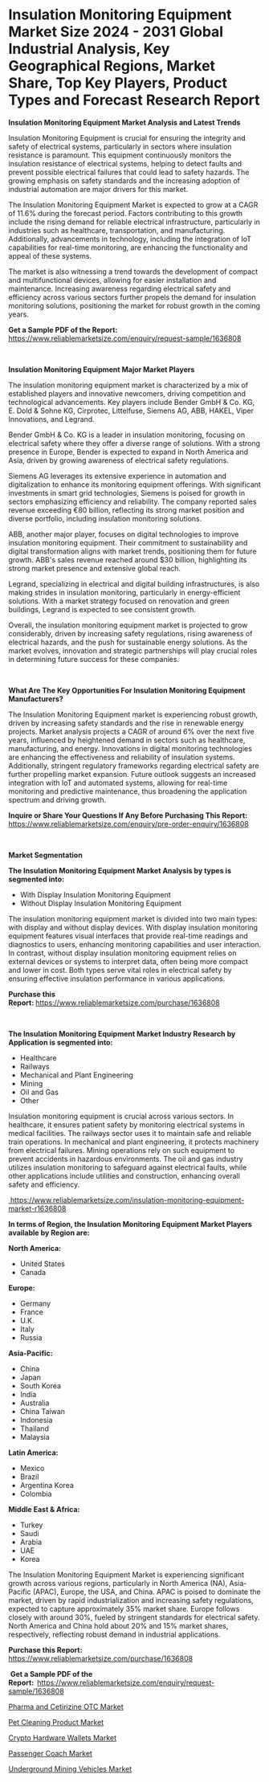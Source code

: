 <p><h1>Insulation Monitoring Equipment Market Size 2024 - 2031 Global Industrial Analysis, Key Geographical Regions, Market Share, Top Key Players, Product Types and Forecast Research Report</h1></p><p><strong>Insulation Monitoring Equipment Market Analysis and Latest Trends</strong></p>
<p><p>Insulation Monitoring Equipment is crucial for ensuring the integrity and safety of electrical systems, particularly in sectors where insulation resistance is paramount. This equipment continuously monitors the insulation resistance of electrical systems, helping to detect faults and prevent possible electrical failures that could lead to safety hazards. The growing emphasis on safety standards and the increasing adoption of industrial automation are major drivers for this market.</p><p>The Insulation Monitoring Equipment Market is expected to grow at a CAGR of 11.6% during the forecast period. Factors contributing to this growth include the rising demand for reliable electrical infrastructure, particularly in industries such as healthcare, transportation, and manufacturing. Additionally, advancements in technology, including the integration of IoT capabilities for real-time monitoring, are enhancing the functionality and appeal of these systems. </p><p>The market is also witnessing a trend towards the development of compact and multifunctional devices, allowing for easier installation and maintenance. Increasing awareness regarding electrical safety and efficiency across various sectors further propels the demand for insulation monitoring solutions, positioning the market for robust growth in the coming years.</p></p>
<p><strong>Get a Sample PDF of the Report:&nbsp;</strong> <a href="https://www.reliablemarketsize.com/enquiry/request-sample/1636808">https://www.reliablemarketsize.com/enquiry/request-sample/1636808</a></p>
<p>&nbsp;</p>
<p><strong>Insulation Monitoring Equipment Major Market Players</strong></p>
<p><p>The insulation monitoring equipment market is characterized by a mix of established players and innovative newcomers, driving competition and technological advancements. Key players include Bender GmbH & Co. KG, E. Dold & Sohne KG, Cirprotec, Littelfuse, Siemens AG, ABB, HAKEL, Viper Innovations, and Legrand.</p><p>Bender GmbH & Co. KG is a leader in insulation monitoring, focusing on electrical safety where they offer a diverse range of solutions. With a strong presence in Europe, Bender is expected to expand in North America and Asia, driven by growing awareness of electrical safety regulations. </p><p>Siemens AG leverages its extensive experience in automation and digitalization to enhance its monitoring equipment offerings. With significant investments in smart grid technologies, Siemens is poised for growth in sectors emphasizing efficiency and reliability. The company reported sales revenue exceeding €80 billion, reflecting its strong market position and diverse portfolio, including insulation monitoring solutions.</p><p>ABB, another major player, focuses on digital technologies to improve insulation monitoring equipment. Their commitment to sustainability and digital transformation aligns with market trends, positioning them for future growth. ABB's sales revenue reached around $30 billion, highlighting its strong market presence and extensive global reach.</p><p>Legrand, specializing in electrical and digital building infrastructures, is also making strides in insulation monitoring, particularly in energy-efficient solutions. With a market strategy focused on renovation and green buildings, Legrand is expected to see consistent growth.</p><p>Overall, the insulation monitoring equipment market is projected to grow considerably, driven by increasing safety regulations, rising awareness of electrical hazards, and the push for sustainable energy solutions. As the market evolves, innovation and strategic partnerships will play crucial roles in determining future success for these companies.</p></p>
<p>&nbsp;</p>
<p><strong>What Are The Key Opportunities For Insulation Monitoring Equipment Manufacturers?</strong></p>
<p><p>The Insulation Monitoring Equipment market is experiencing robust growth, driven by increasing safety standards and the rise in renewable energy projects. Market analysis projects a CAGR of around 6% over the next five years, influenced by heightened demand in sectors such as healthcare, manufacturing, and energy. Innovations in digital monitoring technologies are enhancing the effectiveness and reliability of insulation systems. Additionally, stringent regulatory frameworks regarding electrical safety are further propelling market expansion. Future outlook suggests an increased integration with IoT and automated systems, allowing for real-time monitoring and predictive maintenance, thus broadening the application spectrum and driving growth.</p></p>
<p><strong>Inquire or Share Your Questions If Any Before Purchasing This Report:</strong> <a href="https://www.reliablemarketsize.com/enquiry/pre-order-enquiry/1636808">https://www.reliablemarketsize.com/enquiry/pre-order-enquiry/1636808</a></p>
<p>&nbsp;</p>
<p><strong>Market Segmentation</strong></p>
<p><strong>The Insulation Monitoring Equipment Market Analysis by types is segmented into:</strong></p>
<p><ul><li>With Display Insulation Monitoring Equipment</li><li>Without Display Insulation Monitoring Equipment</li></ul></p>
<p><p>The insulation monitoring equipment market is divided into two main types: with display and without display devices. With display insulation monitoring equipment features visual interfaces that provide real-time readings and diagnostics to users, enhancing monitoring capabilities and user interaction. In contrast, without display insulation monitoring equipment relies on external devices or systems to interpret data, often being more compact and lower in cost. Both types serve vital roles in electrical safety by ensuring effective insulation performance in various applications.</p></p>
<p><strong>Purchase this Report:&nbsp;</strong><a href="https://www.reliablemarketsize.com/purchase/1636808">https://www.reliablemarketsize.com/purchase/1636808</a></p>
<p>&nbsp;</p>
<p><strong>The Insulation Monitoring Equipment Market Industry Research by Application is segmented into:</strong></p>
<p><ul><li>Healthcare</li><li>Railways</li><li>Mechanical and Plant Engineering</li><li>Mining</li><li>Oil and Gas</li><li>Other</li></ul></p>
<p><p>Insulation monitoring equipment is crucial across various sectors. In healthcare, it ensures patient safety by monitoring electrical systems in medical facilities. The railways sector uses it to maintain safe and reliable train operations. In mechanical and plant engineering, it protects machinery from electrical failures. Mining operations rely on such equipment to prevent accidents in hazardous environments. The oil and gas industry utilizes insulation monitoring to safeguard against electrical faults, while other applications include utilities and construction, enhancing overall safety and efficiency.</p></p>
<p><a href="https://www.reliablemarketsize.com/insulation-monitoring-equipment-market-r1636808">&nbsp;https://www.reliablemarketsize.com/insulation-monitoring-equipment-market-r1636808</a></p>
<p><strong>In terms of Region, the Insulation Monitoring Equipment Market Players available by Region are:</strong></p>
<p>
    <p> <strong> North America: </strong>
        <ul>
            <li>United States</li>
            <li>Canada</li>
        </ul>
        </p> 
    <p> <strong> Europe: </strong>
        <ul>
            <li>Germany</li>
            <li>France</li>
            <li>U.K.</li>
            <li>Italy</li>
            <li>Russia</li>
        </ul>
        </p> 
    <p> <strong> Asia-Pacific: </strong>
        <ul>
            <li>China</li>
            <li>Japan</li>
            <li>South Korea</li>
            <li>India</li>
            <li>Australia</li>
            <li>China Taiwan</li>
            <li>Indonesia</li>
            <li>Thailand</li>
            <li>Malaysia</li>
        </ul>
        </p> 
    <p> <strong> Latin America: </strong>
        <ul>
            <li>Mexico</li>
            <li>Brazil</li>
            <li>Argentina Korea</li>
            <li>Colombia</li>
        </ul>
        </p> 
    <p> <strong> Middle East & Africa: </strong>
        <ul>
            <li>Turkey</li>
            <li>Saudi</li>
            <li>Arabia</li>
            <li>UAE</li>
            <li>Korea</li>
        </ul>
    </p>
    </p>
<p><p>The Insulation Monitoring Equipment Market is experiencing significant growth across various regions, particularly in North America (NA), Asia-Pacific (APAC), Europe, the USA, and China. APAC is poised to dominate the market, driven by rapid industrialization and increasing safety regulations, expected to capture approximately 35% market share. Europe follows closely with around 30%, fueled by stringent standards for electrical safety. North America and China hold about 20% and 15% market shares, respectively, reflecting robust demand in industrial applications.</p></p>
<p><strong>Purchase this Report: </strong><a href="https://www.reliablemarketsize.com/purchase/1636808">https://www.reliablemarketsize.com/purchase/1636808</a></p>
<p>&nbsp;<strong>Get a Sample PDF of the Report:&nbsp;&nbsp;</strong><a href="https://www.reliablemarketsize.com/enquiry/request-sample/1636808">https://www.reliablemarketsize.com/enquiry/request-sample/1636808</a></p>
<p><strong></strong></p>
<p><p><a href="https://medium.com/@ethantreutel/pharma-and-cetirizine-otc-market-outlook-market-share-analysis-growth-trends-market-32c470611420?postPublishedType=repub">Pharma and Cetirizine OTC Market</a></p><p><a href="https://issuu.com/reportprime-2/docs/pet-cleaning-product-market-size-20_49c3dbdfdc658d">Pet Cleaning Product Market</a></p><p><a href="https://issuu.com/reportprime-2/docs/crypto-hardware-wallets-market-size_e83d6532fbc13b">Crypto Hardware Wallets Market</a></p><p><a href="https://www.linkedin.com/pulse/passenger-coach-market2024-2031-industry-insights-investment-cqmpe?trackingId=KRx7pnUqSCa%2F7WLaC03S6Q%3D%3D">Passenger Coach Market</a></p><p><a href="https://www.linkedin.com/pulse/future-innovation-global-underground-mining-vehicles-market-3a1zf?trackingId=BRpv7YwmS9CT4h836jHVqQ%3D%3D">Underground Mining Vehicles Market</a></p></p>
